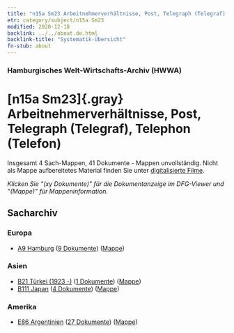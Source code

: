 ```yaml
---
title: "n15a Sm23 Arbeitnehmerverhältnisse, Post, Telegraph (Telegraf), Telephon (Telefon)"
etr: category/subject/n15a Sm23
modified: 2020-12-18
backlink: ../../about.de.html
backlink-title: "Systematik-Übersicht"
fn-stub: about
---
```


### Hamburgisches Welt-Wirtschafts-Archiv (HWWA)
# [n15a Sm23]{.gray}&#8201; Arbeitnehmerverhältnisse, Post, Telegraph (Telegraf), Telephon (Telefon)&#160; 




Insgesamt 4 Sach-Mappen, 41 Dokumente - Mappen unvollständig.
Nicht als Mappe aufbereitetes Material finden Sie unter [digitalisierte Filme](/film/h1_sh).

_Klicken Sie "(xy Dokumente)" für die Dokumentanzeige im DFG-Viewer und "(Mappe)" für Mappeninformation._

## Sacharchiv




### Europa

- [A9 Hamburg](../../../geo/about.de.html#A9) (<a href="https://dfg-viewer.de/show/?tx_dlf[id]=https://pm20.zbw.eu/mets/sh/1409xx/140905/1452xx/145226/public.mets.de.xml" target="_blank">9 Dokumente</a>) ([Mappe](http://purl.org/pressemappe20/folder/sh/140905,145226))

### Asien

- [B21 Türkei (1923 -)](../../../geo/about.de.html#B21) (<a href="https://dfg-viewer.de/show/?tx_dlf[id]=https://pm20.zbw.eu/mets/sh/1411xx/141111/1452xx/145226/public.mets.de.xml" target="_blank">1 Dokumente</a>) ([Mappe](http://purl.org/pressemappe20/folder/sh/141111,145226))
- [B111 Japan](../../../geo/about.de.html#B111) (<a href="https://dfg-viewer.de/show/?tx_dlf[id]=https://pm20.zbw.eu/mets/sh/1412xx/141272/1452xx/145226/public.mets.de.xml" target="_blank">4 Dokumente</a>) ([Mappe](http://purl.org/pressemappe20/folder/sh/141272,145226))

### Amerika

- [E86 Argentinien](../../../geo/about.de.html#E86) (<a href="https://dfg-viewer.de/show/?tx_dlf[id]=https://pm20.zbw.eu/mets/sh/1416xx/141692/1452xx/145226/public.mets.de.xml" target="_blank">27 Dokumente</a>) ([Mappe](http://purl.org/pressemappe20/folder/sh/141692,145226))


